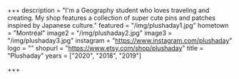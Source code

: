 +++
description = "I'm a Geography student who loves traveling and creating. My shop features a collection of super cute pins and patches inspired by Japanese culture."
featured = "/img/plushaday1.jpg"
hometown = "Montréal"
image2 = "/img/plushaday2.jpg"
image3 = "/img/plushaday3.jpg"
instagram = "https://www.instagram.com/plushaday"
logo = ""
shopurl = "https://www.etsy.com/shop/plushaday"
title = "Plushaday"
years = ["2020", "2018", "2019"]

+++
